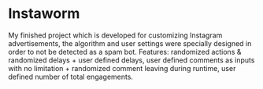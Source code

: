 # Instaworm
My finished project which is developed for customizing Instagram advertisements, the algorithm and user settings were specially designed in order to not be detected as a spam bot.  Features: randomized actions &amp; randomized delays + user defined delays, user defined comments as inputs with no limitation + randomized comment leaving during runtime, user defined number of total engagements.
